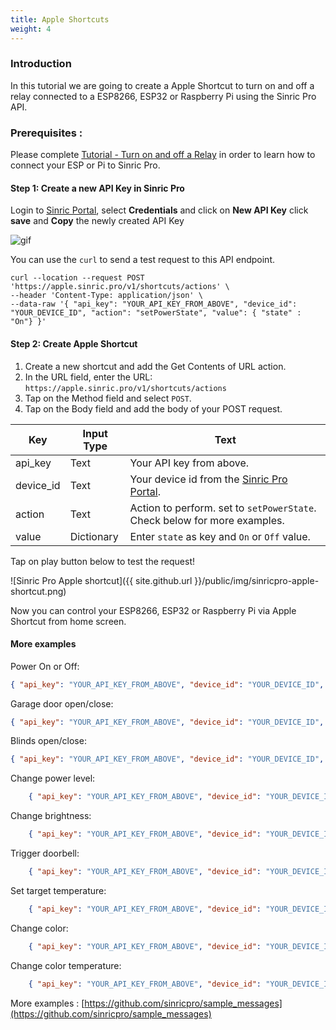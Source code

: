 ```yaml
---
title: Apple Shortcuts
weight: 4
---
```


### Introduction 

In this tutorial we are going to create a Apple Shortcut to turn on and off a relay connected to a ESP8266, ESP32 or Raspberry Pi using the Sinric Pro API. 

### Prerequisites : 

Please complete [Tutorial - Turn on and off a Relay](https://help.sinric.pro/pages/tutorials/switch/part-1) in order to learn how to connect your ESP or Pi to Sinric Pro.

####  Step 1: Create a new API Key in Sinric Pro

Login to [Sinric Portal](https://portal.sinric.pro), select **Credentials** and click on **New API Key** click **save** and **Copy** the newly created API Key

<img src="{{ site.github.url }}/public/img/apple-shortcut-api-create3.gif" alt="gif">

You can use the `curl` to send a test request to this API endpoint.

```curl
curl --location --request POST 'https://apple.sinric.pro/v1/shortcuts/actions' \
--header 'Content-Type: application/json' \
--data-raw '{ "api_key": "YOUR_API_KEY_FROM_ABOVE", "device_id": "YOUR_DEVICE_ID", "action": "setPowerState", "value": { "state" : "On"} }'
```
 

####  Step 2: Create Apple Shortcut

1. Create a new shortcut and add the Get Contents of URL action.
2. In the URL field, enter the URL: `https://apple.sinric.pro/v1/shortcuts/actions`
3. Tap on the Method field and select `POST`.
4. Tap on the Body field and add the body of your POST request.

| Key       |Input Type| Text    |
| --------- | ------- | ------- |
| api_key   | Text |    Your API key from above.   |
| device_id | Text |    Your device id from the [Sinric Pro Portal](https://portal.sinric.pro).  |
| action    | Text |    Action to perform. set to `setPowerState`. Check below for more examples.  |
| value     | Dictionary |  Enter `state` as key and `On` or `Off` value.  |

Tap on play button below to test the request!

![Sinric Pro Apple shortcut]({{ site.github.url }}/public/img/sinricpro-apple-shortcut.png) 
 
Now you can control your ESP8266, ESP32 or Raspberry Pi via Apple Shortcut from home screen.

####  More examples

Power On or Off:

```json
{ "api_key": "YOUR_API_KEY_FROM_ABOVE", "device_id": "YOUR_DEVICE_ID", "action": "setPowerState", "value": { "state" : "On"} }
```

Garage door open/close:

```json
{ "api_key": "YOUR_API_KEY_FROM_ABOVE", "device_id": "YOUR_DEVICE_ID", "action": "setMode", "value": { "mode" : "Open"} }
```

Blinds open/close:

```json
{ "api_key": "YOUR_API_KEY_FROM_ABOVE", "device_id": "YOUR_DEVICE_ID", "action": "setRangeValue", "value": { "rangeValue" : 100} }
```

Change power level:
```json
    { "api_key": "YOUR_API_KEY_FROM_ABOVE", "device_id": "YOUR_DEVICE_ID", "action": "setPowerLevel", "value": { "powerLevel": 50 } }
```

Change brightness:
```json
    { "api_key": "YOUR_API_KEY_FROM_ABOVE", "device_id": "YOUR_DEVICE_ID", "action": "setBrightness", "value": { "brightness": 50 } }
```

Trigger doorbell:
```json
    { "api_key": "YOUR_API_KEY_FROM_ABOVE", "device_id": "YOUR_DEVICE_ID", "action": "DoorbellPress", "value": {  "state": "pressed" } }
```

Set target temperature:
```json
    { "api_key": "YOUR_API_KEY_FROM_ABOVE", "device_id": "YOUR_DEVICE_ID", "action": "targetTemperature", "value": {  "temperature": 18 } }
```

Change color:
```json
    { "api_key": "YOUR_API_KEY_FROM_ABOVE", "device_id": "YOUR_DEVICE_ID", "action": "setColor", "value": {  "color": { "b": 0, "g": 0, "r": 0 } } }
```

Change color temperature:
```json
    { "api_key": "YOUR_API_KEY_FROM_ABOVE", "device_id": "YOUR_DEVICE_ID", "action": "setColorTemperature", "value": {"colorTemperature":2700} }
```




More examples : [https://github.com/sinricpro/sample_messages](https://github.com/sinricpro/sample_messages)